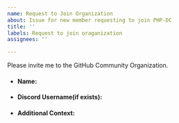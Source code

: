 ```yaml
---
name: Request to Join Organization
about: Issue for new member requesting to join PHP-DC
title: ''
labels: Request to join oraganization
assignees: ''

---
```


<!---
Invitation will be sent for the GitHub Organization soon. We look forward to having you part of our community.
Don't forget after accepting to make it public so it appears on your GitHub profile for everyone else to see, you can do this by finding your name in the GitHub organization list and change the drop down to public https://github.com/orgs/PHP-DC/people 
-->

Please invite me to the GitHub Community Organization. 
<!--more-specification(if any)-->

<!--Some Details-->
- #### Name:

- #### Discord Username(if exists): 
<!--https://discord.gg/ErG8W36Tkm (link to our discord server)-->

- #### Additional Context:
<!--How did you come to know about PHP-DC?-->

<!--What do you like about this community/ why do you want to join-->
